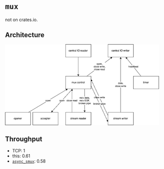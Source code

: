 # `mux`

not on crates.io.

## Architecture

![](docs/arch.drawio.png)

## Throughput

- TCP: $1$
- this: $0.61$
- [`async_smux`](https://github.com/black-binary/async-smux): $0.58$
